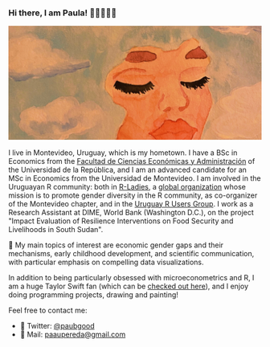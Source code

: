 ### Hi there, I am Paula! 👋🏾👩🏾‍💻

![](https://github.com/paulapereda/paulapereda/blob/master/paula_pereda_clouds_women_thoughts.png)

I live in Montevideo, Uruguay, which is my hometown. I have a BSc in Economics from the [Facultad de Ciencias Económicas y Administración](http://fcea.edu.uy/maestrias/maestria-economia.html) of the Universidad de la República, and I am an advanced candidate for an MSc in Economics from the Universidad de Montevideo. I am involved in the Uruguayan R community: both in [R-Ladies](https://twitter.com/RLadiesMVD), a [global organization](https://rladies.org/) whose mission is to promote gender diversity in the R community, as co-organizer of the Montevideo chapter, and in the [Uruguay R Users Group](https://twitter.com/gurumvd). I work as a Research Assistant at DIME, World Bank (Washington D.C.), on the project "Impact Evaluation of Resilience Interventions on Food Security and Livelihoods in South Sudan".


📌 My main topics of interest are economic gender gaps and their mechanisms, early childhood development, and scientific communication, with particular emphasis on compelling data visualizations.
️

In addition to being particularly obsessed with microeconometrics and R, I am a huge Taylor Swift fan (which can be [checked out here](https://paulapereda.com/2021/01/07/taylor-analisis-de-texto-sobre-la-discografia-de-taylor-swift-en-r/)), and I enjoy doing programming projects, drawing and painting!

️Feel free to contact me:

- 🦜 Twitter: [@paubgood](www.twitter.com/paubgood)
- 📧 Mail: paaupereda@gmail.com
